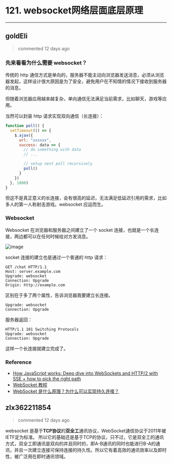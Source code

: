 
 # 121. websocket网络层面底层原理 
  
 ***
## goldEli 
 > commented 12 days ago 

### 先来看看为什么需要 websocket？

传统的 http 通信方式是单向的，服务器不能主动向浏览器发送消息，必须从浏览器发起，这样设计很大原因是为了安全，避免用户在不知情的情况下接收到服务器的消息。

但随着浏览器应用越来越复杂，单向通信无法满足当前需求，比如聊天，游戏等应用。

当然可以封装 http 请求实现双向通信（长连接）：


```javascript
function poll() {
  setTimeout(() => {
    $.ajax({
      url: "xxxxxx",
      success: data => {
        // do something with data
        // ...

        // setup next poll recursively
        poll()
      }
    })
  }, 1000)
}

```

但这不是真正意义的长连接，会有很高的延迟，无法满足低延迟引用的需求，比如多人的第一人称射击游戏。websocket 应运而生。

### Websocket

Websocket 在浏览器和服务器之间建立了一个 socket 连接，也就是一个长连接，两边都可以在任何时候给对方发消息。

![image](https://user-images.githubusercontent.com/18217162/74599840-81845680-50c3-11ea-9582-f9cdb5ad1557.png)

socket 连接的建立也是通过一个普通的 http 请求：


```
GET /chat HTTP/1.1
Host: server.example.com
Upgrade: websocket
Connection: Upgrade
Origin: http://example.com

```
区别在于多了两个属性，告诉浏览器我要建立长连接。


```
Upgrade: websocket
Connection: Upgrade

```

服务器返回：


```
HTTP/1.1 101 Switching Protocols
Upgrade: websocket
Connection: Upgrade

```

这样一个长连接就建立完成了。

### Reference

- [How JavaScript works: Deep dive into WebSockets and HTTP/2 with SSE + how to pick the right path](https://blog.sessionstack.com/how-javascript-works-deep-dive-into-websockets-and-http-2-with-sse-how-to-pick-the-right-path-584e6b8e3bf7)
- [WebSocket 教程](https://www.ruanyifeng.com/blog/2017/05/websocket.html)
- [WebSocket 是什么原理？为什么可以实现持久连接？](https://www.zhihu.com/question/20215561)


## zlx362211854 
 > commented 12 days ago 

websocket 是基于**TCP协议**的**双全工**通讯协议，WebSocket通信协议于2011年被IETF定为标准。
所以它的基础还是基于TCP的协议，只不过，它是双全工的通讯方式，双全工即通讯是双向的并且同时的，即A-B通讯的同时也能进行B-A的通讯，并且一次建立连接可保持连接的持久性。所以它有着高效的通讯效率以及即时性，被广泛用在即时通讯领域。